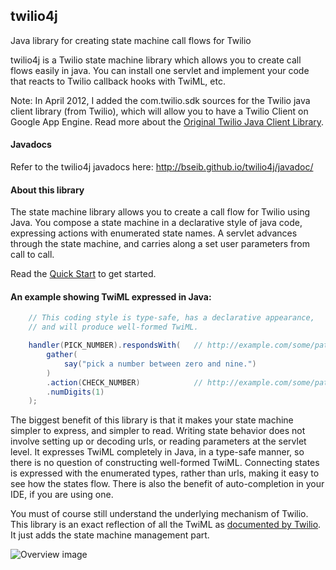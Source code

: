 ## twilio4j
Java library for creating state machine call flows for Twilio

twilio4j is a Twilio state machine library which allows you to create call flows easily in java. You can install one servlet and implement your code that reacts to Twilio callback hooks with TwiML, etc.

Note: In April 2012, I added the com.twilio.sdk sources for the Twilio java client library (from Twilio), which will allow you to have a Twilio Client on Google App Engine. Read more about the [Original Twilio Java Client Library](https://github.com/bseib/twilio4j/wiki/Original-Twilio-Java-Client-Library).

#### Javadocs
Refer to the twilio4j javadocs here: http://bseib.github.io/twilio4j/javadoc/

#### About this library
The state machine library allows you to create a call flow for Twilio using Java. You compose a state machine in a declarative style of java code, expressing actions with enumerated state names. A servlet advances through the state machine, and carries along a set user parameters from call to call.

Read the [Quick Start](https://github.com/bseib/twilio4j/wiki/Quick-Start) to get started.

#### An example showing TwiML expressed in Java:
```java
    // This coding style is type-safe, has a declarative appearance,
    // and will produce well-formed TwiML.

    handler(PICK_NUMBER).respondsWith(   // http://example.com/some/path/PICK_NUMBER
        gather(
            say("pick a number between zero and nine.")
        )
        .action(CHECK_NUMBER)            // http://example.com/some/path/CHECK_NUMBER
        .numDigits(1)
    );
````

The biggest benefit of this library is that it makes your state machine simpler to express, and simpler to read. Writing state behavior does not involve setting up or decoding urls, or reading parameters at the servlet level. It expresses TwiML completely in Java, in a type-safe manner, so there is no question of constructing well-formed TwiML. Connecting states is expressed with the enumerated types, rather than urls, making it easy to see how the states flow. There is also the benefit of auto-completion in your IDE, if you are using one.

You must of course still understand the underlying mechanism of Twilio. This library is an exact reflection of all the TwiML as [documented by Twilio](http://www.twilio.com/docs/api/twiml/). It just adds the state machine management part.

![Overview image](http://bseib.github.io/twilio4j/img/TwilioCallFlowStateMachine.png)

